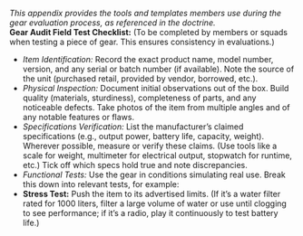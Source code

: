 _This appendix provides the tools and templates members use during the gear evaluation process, as referenced in the doctrine._  
**Gear Audit Field Test Checklist:** (To be completed by members or squads when testing a piece of gear. This ensures consistency in evaluations.)  
- _Item Identification:_ Record the exact product name, model number, version, and any serial or batch number (if available). Note the source of the unit (purchased retail, provided by vendor, borrowed, etc.).  
- _Physical Inspection:_ Document initial observations out of the box. Build quality (materials, sturdiness), completeness of parts, and any noticeable defects. Take photos of the item from multiple angles and of any notable features or flaws.  
- _Specifications Verification:_ List the manufacturer’s claimed specifications (e.g., output power, battery life, capacity, weight). Wherever possible, measure or verify these claims. (Use tools like a scale for weight, multimeter for electrical output, stopwatch for runtime, etc.) Tick off which specs hold true and note discrepancies.  
- _Functional Tests:_ Use the gear in conditions simulating real use. Break this down into relevant tests, for example:  
- **Stress Test:** Push the item to its advertised limits. (If it’s a water filter rated for 1000 liters, filter a large volume of water or use until clogging to see performance; if it’s a radio, play it continuously to test battery life.)